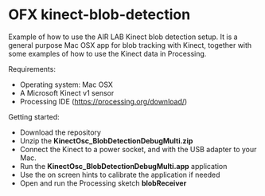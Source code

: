 # OFX kinect-blob-detection
Example of how to use the AIR LAB Kinect blob detection setup. It is a general purpose Mac OSX app for blob tracking with Kinect, together with some examples of how to use the Kinect data in Processing.

Requirements:
- Operating system: Mac OSX
- A Microsoft Kinect v1 sensor
- Processing IDE (https://processing.org/download/)

Getting started:
- Download the repository
- Unzip the <b>KinectOsc_BlobDetectionDebugMulti.zip</b>
- Connect the Kinect to a power socket, and with the USB adapter to your Mac.
- Run the <b>KinectOsc_BlobDetectionDebugMulti.app</b> application
- Use the on screen hints to calibrate the application if needed 
- Open and run the Processing sketch <b>blobReceiver</b>
